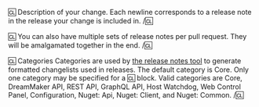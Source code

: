 [Base Branch]: # (Please set the base branch of your pull request appropriately. If you only made a patch, code improvement, non-server code change, or comment/documentation update please target the `master` branch. Otherwise, target the `dev` branch.)

[Release Notes]: # (Your PR should contain a detailed list of notable changes, titled appropriately. This includes any observable changes to the server or DMAPI. See examples below.)

🆑
Description of your change.
Each newline corresponds to a release note in the release your change is included in.
/🆑

🆑
You can also have multiple sets of release notes per pull request.
They will be amalgamated together in the end.
/🆑

🆑 Categories
Categories are used by [the release notes tool](../tools/Tgstation.Server.ReleaseNotes) to generate formatted changelists used in releases.
The default category is Core.
Only one category may be specified for a 🆑 block.
Valid categories are Core, DreamMaker API, REST API, GraphQL API, Host Watchdog, Web Control Panel, Configuration, Nuget: Api, Nuget: Client, and Nuget: Common.
/🆑

[Why]: # (If this does not close or work on an existing GitHub issue, please add a short description [two lines down] of why you think these changes would benefit the server. If you can't justify it in words, it might not be worth adding.)
